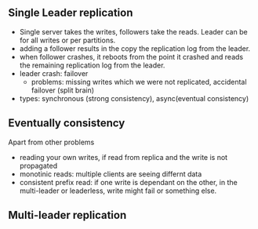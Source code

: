 ## Single Leader replication
- Single server takes the writes, followers take the reads. Leader can be for all writes or per partitions.
- adding a follower results in the copy the replication log from the leader.
- when follower crashes, it reboots from the point it crashed and reads the remaining replication log from the leader.
- leader crash: failover
  - problems: missing writes which we were not replicated, accidental failover (split brain)
- types: synchronous (strong consistency), async(eventual consistency)

## Eventually consistency
Apart from other problems
- reading your own writes, if read from replica and the write is not propagated
- monotinic reads: multiple clients are seeing differnt data
- consistent prefix read: if one write is dependant on the other, in the multi-leader or leaderless, write might fail or something else.

## Multi-leader replication

